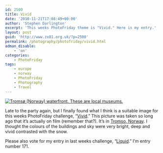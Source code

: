 ```yaml
---
id: 2500
title: Vivid
date: '2010-11-21T17:08:49+00:00'
author: 'Stephen Darlington'
excerpt: 'This weeks PhotoFriday theme is "Vivid." Here is my entry.'
layout: post
guid: 'http://www.zx81.org.uk/?p=2500'
permalink: /photography/photofriday/vivid.html
adman_disable:
    - 'on'
categories:
    - PhotoFriday
tags:
    - europe
    - norway
    - PhotoFriday
    - Photography
    - Travel
---
```


[![Tromsø (Norway) waterfront. These are local museums.](https://i0.wp.com/farm5.staticflickr.com/4084/5195012523_68113fc87d.jpg?resize=500%2C331)](http://www.flickr.com/photos/stephendarlington/5195012523/ "Tromsø (Norway) waterfront. These are local museums. by stephendarlington, on Flickr")

Late to the party again, but I finally found what I think is a suitable image for this weeks PhotoFriday challenge, “[Vivid](http://www.photofriday.com/archives/challenge/001034.php).” This picture was taken so long ago that it’s actually on film (remember that?). It’s in [Tromso, Norway](http://www.zx81.org.uk/travel/norway.html). I thought the colours of the buildings and sky were very bright, deep and vivid contrasted with the snow.

Please also vote for my entry in last weeks challenge, “[Liquid](http://www.photofriday.com/linkviewer.php?id=1032).” I’m entry number 171.